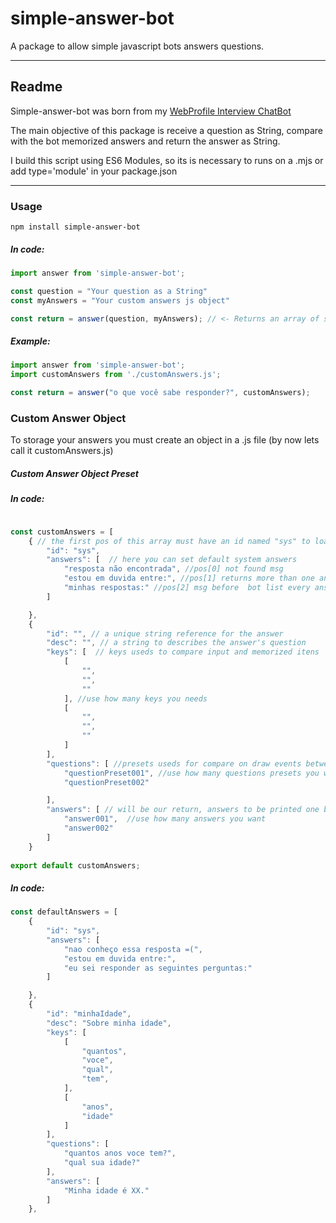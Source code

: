 # simple-answer-bot
A package to allow simple javascript bots answers questions.

---

## Readme

Simple-answer-bot was born from my <a href="https://viniciusmaffioli.herokuapp.com"> WebProfile Interview ChatBot</a>

The main objective of this package is receive a question as String, compare with the bot memorized answers and return the answer as String.

I build this script using ES6 Modules, so its is necessary to runs on a .mjs or add type='module' in your package.json

---

### Usage

```
npm install simple-answer-bot
```

##### In code:

``` javascript
import answer from 'simple-answer-bot';

const question = "Your question as a String"
const myAnswers = "Your custom answers js object"

const return = answer(question, myAnswers); // <- Returns an array of strings
```

##### Example:

``` javascript
import answer from 'simple-answer-bot';
import customAnswers from './customAnswers.js';

const return = answer("o que você sabe responder?", customAnswers); 
```

### Custom Answer Object

To storage your answers you must create an object in a .js file (by now lets call it customAnswers.js)


##### Custom Answer Object Preset
 
##### In code:
```javascript

const customAnswers = [
    { // the first pos of this array must have an id named "sys" to load configs
        "id": "sys", 
        "answers": [  // here you can set default system answers
            "resposta não encontrada", //pos[0] not found msg
            "estou em duvida entre:", //pos[1] returns more than one answer msg
            "minhas respostas:" //pos[2] msg before  bot list every answers him knows when asked
        ]

    },
    {
        "id": "", // a unique string reference for the answer
        "desc": "", // a string to describes the answer's question
        "keys": [  // keys useds to compare input and memorized itens
            [
                "",
                "",
                ""
            ], //use how many keys you needs
            [
                "",
                "",
                ""
            ]
        ],
        "questions": [ //presets useds for compare on draw events between answers
            "questionPreset001", //use how many questions presets you want
            "questionPreset002"

        ],
        "answers": [ // will be our return, answers to be printed one by one.
            "answer001",  //use how many answers you want
            "answer002"
        ]
    }
    
export default customAnswers;


```

##### In code:

```javascript
const defaultAnswers = [
    { 
        "id": "sys",
        "answers": [ 
            "nao conheço essa resposta =(",
            "estou em duvida entre:",
            "eu sei responder as seguintes perguntas:"
        ]

    },
    {
        "id": "minhaIdade",
        "desc": "Sobre minha idade",
        "keys": [
            [
                "quantos",
                "voce",
                "qual",
                "tem",
            ],
            [
                "anos",
                "idade"
            ]
        ],
        "questions": [
            "quantos anos voce tem?",
            "qual sua idade?"
        ],
        "answers": [
            "Minha idade é XX."
        ]
    },
```

